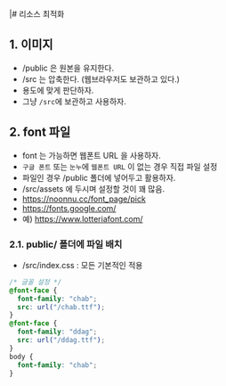 |# 리소스 최적화

## 1. 이미지

- /public 은 원본을 유지한다.
- /src 는 압축한다. (웹브라우저도 보관하고 있다.)
- 용도에 맞게 판단하자.
- 그냥 `/src`에 보관하고 사용하자.

## 2. font 파일

- font 는 가능하면 웹폰트 URL 을 사용하자.
- `구글 폰트` 또는 `눈누`에 `웹폰트 URL` 이 없는 경우 직접 파일 설정
- 파일인 경우 /public 폴더에 넣어두고 활용하자.
- /src/assets 에 두시며 설정할 것이 꽤 많음.
- https://noonnu.cc/font_page/pick
- https://fonts.google.com/
- 예) https://www.lotteriafont.com/

### 2.1. public/ 폴더에 파일 배치

- /src/index.css : 모든 기본적인 적용

```css
/* 글꼴 설정 */
@font-face {
  font-family: "chab";
  src: url("/chab.ttf");
}
@font-face {
  font-family: "ddag";
  src: url("/ddag.ttf");
}
body {
  font-family: "chab";
}
```
